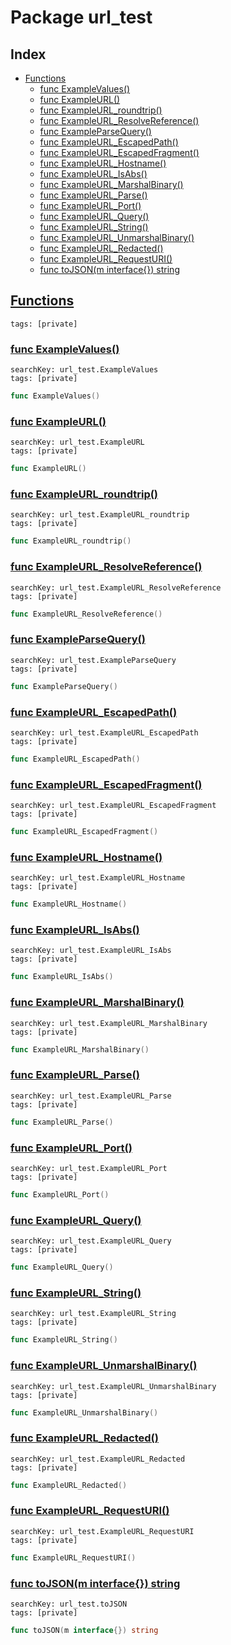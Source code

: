 # Package url_test

## Index

* [Functions](#func)
    * [func ExampleValues()](#ExampleValues)
    * [func ExampleURL()](#ExampleURL)
    * [func ExampleURL_roundtrip()](#ExampleURL_roundtrip)
    * [func ExampleURL_ResolveReference()](#ExampleURL_ResolveReference)
    * [func ExampleParseQuery()](#ExampleParseQuery)
    * [func ExampleURL_EscapedPath()](#ExampleURL_EscapedPath)
    * [func ExampleURL_EscapedFragment()](#ExampleURL_EscapedFragment)
    * [func ExampleURL_Hostname()](#ExampleURL_Hostname)
    * [func ExampleURL_IsAbs()](#ExampleURL_IsAbs)
    * [func ExampleURL_MarshalBinary()](#ExampleURL_MarshalBinary)
    * [func ExampleURL_Parse()](#ExampleURL_Parse)
    * [func ExampleURL_Port()](#ExampleURL_Port)
    * [func ExampleURL_Query()](#ExampleURL_Query)
    * [func ExampleURL_String()](#ExampleURL_String)
    * [func ExampleURL_UnmarshalBinary()](#ExampleURL_UnmarshalBinary)
    * [func ExampleURL_Redacted()](#ExampleURL_Redacted)
    * [func ExampleURL_RequestURI()](#ExampleURL_RequestURI)
    * [func toJSON(m interface{}) string](#toJSON)


## <a id="func" href="#func">Functions</a>

```
tags: [private]
```

### <a id="ExampleValues" href="#ExampleValues">func ExampleValues()</a>

```
searchKey: url_test.ExampleValues
tags: [private]
```

```Go
func ExampleValues()
```

### <a id="ExampleURL" href="#ExampleURL">func ExampleURL()</a>

```
searchKey: url_test.ExampleURL
tags: [private]
```

```Go
func ExampleURL()
```

### <a id="ExampleURL_roundtrip" href="#ExampleURL_roundtrip">func ExampleURL_roundtrip()</a>

```
searchKey: url_test.ExampleURL_roundtrip
tags: [private]
```

```Go
func ExampleURL_roundtrip()
```

### <a id="ExampleURL_ResolveReference" href="#ExampleURL_ResolveReference">func ExampleURL_ResolveReference()</a>

```
searchKey: url_test.ExampleURL_ResolveReference
tags: [private]
```

```Go
func ExampleURL_ResolveReference()
```

### <a id="ExampleParseQuery" href="#ExampleParseQuery">func ExampleParseQuery()</a>

```
searchKey: url_test.ExampleParseQuery
tags: [private]
```

```Go
func ExampleParseQuery()
```

### <a id="ExampleURL_EscapedPath" href="#ExampleURL_EscapedPath">func ExampleURL_EscapedPath()</a>

```
searchKey: url_test.ExampleURL_EscapedPath
tags: [private]
```

```Go
func ExampleURL_EscapedPath()
```

### <a id="ExampleURL_EscapedFragment" href="#ExampleURL_EscapedFragment">func ExampleURL_EscapedFragment()</a>

```
searchKey: url_test.ExampleURL_EscapedFragment
tags: [private]
```

```Go
func ExampleURL_EscapedFragment()
```

### <a id="ExampleURL_Hostname" href="#ExampleURL_Hostname">func ExampleURL_Hostname()</a>

```
searchKey: url_test.ExampleURL_Hostname
tags: [private]
```

```Go
func ExampleURL_Hostname()
```

### <a id="ExampleURL_IsAbs" href="#ExampleURL_IsAbs">func ExampleURL_IsAbs()</a>

```
searchKey: url_test.ExampleURL_IsAbs
tags: [private]
```

```Go
func ExampleURL_IsAbs()
```

### <a id="ExampleURL_MarshalBinary" href="#ExampleURL_MarshalBinary">func ExampleURL_MarshalBinary()</a>

```
searchKey: url_test.ExampleURL_MarshalBinary
tags: [private]
```

```Go
func ExampleURL_MarshalBinary()
```

### <a id="ExampleURL_Parse" href="#ExampleURL_Parse">func ExampleURL_Parse()</a>

```
searchKey: url_test.ExampleURL_Parse
tags: [private]
```

```Go
func ExampleURL_Parse()
```

### <a id="ExampleURL_Port" href="#ExampleURL_Port">func ExampleURL_Port()</a>

```
searchKey: url_test.ExampleURL_Port
tags: [private]
```

```Go
func ExampleURL_Port()
```

### <a id="ExampleURL_Query" href="#ExampleURL_Query">func ExampleURL_Query()</a>

```
searchKey: url_test.ExampleURL_Query
tags: [private]
```

```Go
func ExampleURL_Query()
```

### <a id="ExampleURL_String" href="#ExampleURL_String">func ExampleURL_String()</a>

```
searchKey: url_test.ExampleURL_String
tags: [private]
```

```Go
func ExampleURL_String()
```

### <a id="ExampleURL_UnmarshalBinary" href="#ExampleURL_UnmarshalBinary">func ExampleURL_UnmarshalBinary()</a>

```
searchKey: url_test.ExampleURL_UnmarshalBinary
tags: [private]
```

```Go
func ExampleURL_UnmarshalBinary()
```

### <a id="ExampleURL_Redacted" href="#ExampleURL_Redacted">func ExampleURL_Redacted()</a>

```
searchKey: url_test.ExampleURL_Redacted
tags: [private]
```

```Go
func ExampleURL_Redacted()
```

### <a id="ExampleURL_RequestURI" href="#ExampleURL_RequestURI">func ExampleURL_RequestURI()</a>

```
searchKey: url_test.ExampleURL_RequestURI
tags: [private]
```

```Go
func ExampleURL_RequestURI()
```

### <a id="toJSON" href="#toJSON">func toJSON(m interface{}) string</a>

```
searchKey: url_test.toJSON
tags: [private]
```

```Go
func toJSON(m interface{}) string
```

